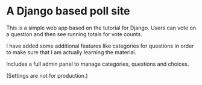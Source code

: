 # A Django based poll site

This is a simple web app based on the tutorial for Django.  Users can vote on a question and then see running totals for vote counts.  

I have added some additional features like categories for questions in order to make sure that I am actually learning the material. 

Includes a full admin panel to manage categories, questions and choices.  

(Settings are not for production.)
